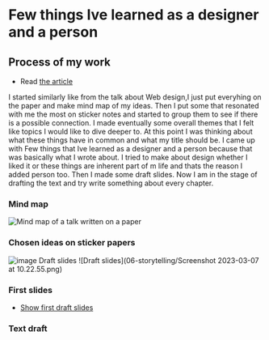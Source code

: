 # Few things Ive learned as a designer and a person
## Process of my work 

- Read [the article](…) <!-- index.md -->

<!-- Treat this as the case study to your article/talk/presentation. Document, discuss, and show your process (mind maps, chunking, draft and revised content, links to resources, etc.) -->
<!-- Preparing a conference talk: https://adactio.com/journal/14363 -->
<!-- A refresher about case studies: https://thegymnasium.com/courses/take5/taking-your-portfolio-case-studies-to-the-next-level -->

I started similarly like from the talk about Web design,I just put everyhing on the paper and make mind map of my ideas. Then I put some that resonated with me the most on sticker notes and started to group them to see if there is a possible connection. I made eventually some overall themes that I felt like topics I would like to dive deeper to. At this point I was thinking about what these things have in common and what my title should be. I came up with Few things that Ive learned as a designer and a person because that was basically what I wrote about. I tried to make about design whether I liked it or  these things are inherent part of m life and thats the reason I added person too. 
Then I made some draft slides. Now I am in the stage of drafting the text and try write something about every chapter. 
 
### Mind map
![Mind map of a talk written on a paper](https://s3-us-west-2.amazonaws.com/secure.notion-static.com/18932e02-81ac-406e-88ba-ea9d65accb4d/IMG_5495.heic)
### Chosen ideas on sticker papers
![image](https://user-images.githubusercontent.com/116082661/225023187-ce120fea-d18a-4f6a-b95b-b555148357c6.png)
Draft slides
![Draft slides](06-storytelling/Screenshot 2023-03-07 at 10.22.55.png)
### First slides
- [Show first draft slides](Untitled.pdf) <!-- At the top or bottom? -->
### Text draft
